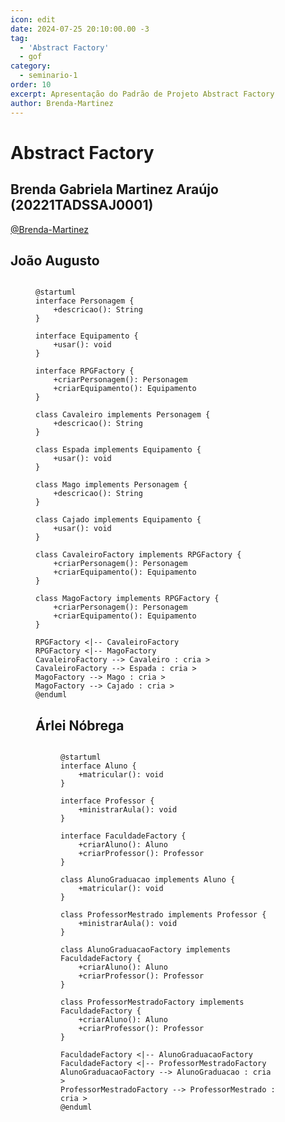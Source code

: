 ```yaml
---
icon: edit
date: 2024-07-25 20:10:00.00 -3
tag:
  - 'Abstract Factory'
  - gof
category:
  - seminario-1
order: 10
excerpt: Apresentação do Padrão de Projeto Abstract Factory
author: Brenda-Martinez
---
```

# Abstract Factory


## Brenda Gabriela Martinez Araújo (20221TADSSAJ0001) 

[@Brenda-Martinez](https://github.com/Brenda-Martinez)

<!-- @include: ../../../includes/seminario-1-Brenda-Martinez/README.md -->





## João Augusto

<figure>
  
```plantuml

@startuml
interface Personagem {
    +descricao(): String
}

interface Equipamento {
    +usar(): void
}

interface RPGFactory {
    +criarPersonagem(): Personagem
    +criarEquipamento(): Equipamento
}

class Cavaleiro implements Personagem {
    +descricao(): String
}

class Espada implements Equipamento {
    +usar(): void
}

class Mago implements Personagem {
    +descricao(): String
}

class Cajado implements Equipamento {
    +usar(): void
}

class CavaleiroFactory implements RPGFactory {
    +criarPersonagem(): Personagem
    +criarEquipamento(): Equipamento
}

class MagoFactory implements RPGFactory {
    +criarPersonagem(): Personagem
    +criarEquipamento(): Equipamento
}

RPGFactory <|-- CavaleiroFactory
RPGFactory <|-- MagoFactory
CavaleiroFactory --> Cavaleiro : cria >
CavaleiroFactory --> Espada : cria >
MagoFactory --> Mago : cria >
MagoFactory --> Cajado : cria >
@enduml

```

## Árlei Nóbrega

<figure>
  
```plantuml

@startuml
interface Aluno {
    +matricular(): void
}

interface Professor {
    +ministrarAula(): void
}

interface FaculdadeFactory {
    +criarAluno(): Aluno
    +criarProfessor(): Professor
}

class AlunoGraduacao implements Aluno {
    +matricular(): void
}

class ProfessorMestrado implements Professor {
    +ministrarAula(): void
}

class AlunoGraduacaoFactory implements FaculdadeFactory {
    +criarAluno(): Aluno
    +criarProfessor(): Professor
}

class ProfessorMestradoFactory implements FaculdadeFactory {
    +criarAluno(): Aluno
    +criarProfessor(): Professor
}

FaculdadeFactory <|-- AlunoGraduacaoFactory
FaculdadeFactory <|-- ProfessorMestradoFactory
AlunoGraduacaoFactory --> AlunoGraduacao : cria >
ProfessorMestradoFactory --> ProfessorMestrado : cria >
@enduml

```
</figure>
